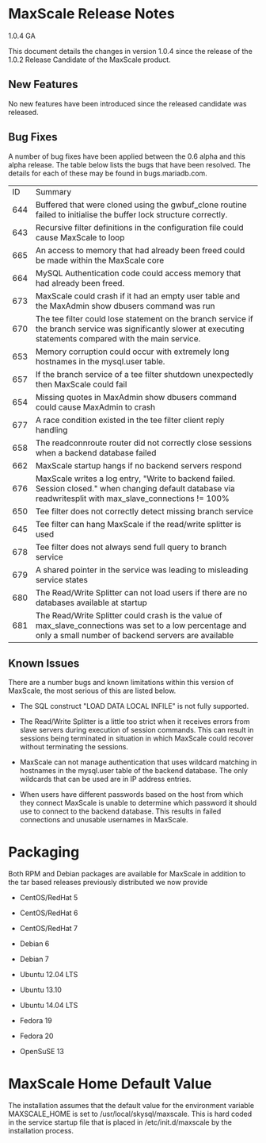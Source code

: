 # MaxScale Release Notes

1.0.4 GA

This document details the changes in version 1.0.4 since the release of the 1.0.2 Release Candidate of the MaxScale product.

## New Features

No new features have been introduced since the released candidate was released.

## Bug Fixes

A number of bug fixes have been applied between the 0.6 alpha and this alpha release. The table below lists the bugs that have been resolved. The details for each of these may be found in bugs.mariadb.com.

<table>
  <tr>
    <td>ID</td>
    <td>Summary</td>
  </tr>
  <tr>
    <td>644</td>
    <td>Buffered that were cloned using the gwbuf_clone routine failed to initialise the buffer lock structure correctly.</td>
  </tr>
  <tr>
    <td>643</td>
    <td>Recursive filter definitions in the configuration file could cause MaxScale to loop</td>
  </tr>
  <tr>
    <td>665</td>
    <td>An access to memory that had already been freed could be made within the MaxScale core</td>
  </tr>
  <tr>
    <td>664</td>
    <td>MySQL Authentication code could access memory that had already been freed.</td>
  </tr>
  <tr>
    <td>673</td>
    <td>MaxScale could crash if it had an empty user table and the MaxAdmin show dbusers command was run</td>
  </tr>
  <tr>
    <td>670</td>
    <td>The tee filter could lose statement on the branch service if the branch service was significantly slower at executing statements compared with the main service.</td>
  </tr>
  <tr>
    <td>653</td>
    <td>Memory corruption could occur with extremely long hostnames in the mysql.user table.</td>
  </tr>
  <tr>
    <td>657</td>
    <td>If the branch service of a tee filter shutdown unexpectedly then MaxScale could fail</td>
  </tr>
  <tr>
    <td>654</td>
    <td>Missing quotes in MaxAdmin show dbusers command could cause MaxAdmin to crash</td>
  </tr>
  <tr>
    <td>677</td>
    <td>A race condition existed in the tee filter client reply handling</td>
  </tr>
  <tr>
    <td>658</td>
    <td>The readconnroute router did not correctly close sessions when a backend database failed</td>
  </tr>
  <tr>
    <td>662</td>
    <td>MaxScale startup hangs if no backend servers respond</td>
  </tr>
  <tr>
    <td>676</td>
    <td>MaxScale writes a log entry, "Write to backend failed. Session closed." when changing default database via readwritesplit with max_slave_connections != 100%</td>
  </tr>
  <tr>
    <td>650</td>
    <td>Tee filter does not correctly detect missing branch service</td>
  </tr>
  <tr>
    <td>645</td>
    <td>Tee filter can hang MaxScale if the read/write splitter is used</td>
  </tr>
  <tr>
    <td>678</td>
    <td>Tee filter does not always send full query to branch service</td>
  </tr>
  <tr>
    <td>679</td>
    <td>A shared pointer in the service was leading to misleading service states</td>
  </tr>
  <tr>
    <td>680</td>
    <td>The Read/Write Splitter can not load users if there are no databases available at startup</td>
  </tr>
  <tr>
    <td>681</td>
    <td>The Read/Write Splitter could crash is the value of max_slave_connections was set to a low percentage and only a small number of backend servers are available</td>
  </tr>
</table>


## Known Issues

There are a number bugs and known limitations within this version of MaxScale, the most serious of this are listed below.

* The SQL construct "LOAD DATA LOCAL INFILE" is not fully supported.

* The Read/Write Splitter is a little too strict when it receives errors from slave servers during execution of session commands. This can result in sessions being terminated in situation in which MaxScale could recover without terminating the sessions.

* MaxScale can not manage authentication that uses wildcard matching in hostnames in the mysql.user table of the backend database. The only wildcards that can be used are in IP address entries.

* When users have different passwords based on the host from which they connect MaxScale is unable to determine which password it should use to connect to the backend database. This results in failed connections and unusable usernames in MaxScale.

# Packaging

Both RPM and Debian packages are available for MaxScale in addition to the tar based releases previously distributed we now provide

* CentOS/RedHat 5

* CentOS/RedHat 6

* CentOS/RedHat 7

* Debian 6

* Debian 7

* Ubuntu 12.04 LTS

* Ubuntu 13.10

* Ubuntu 14.04 LTS

* Fedora 19

* Fedora 20

* OpenSuSE 13

# MaxScale Home Default Value

The installation assumes that the default value for the environment variable MAXSCALE_HOME is set to /usr/local/skysql/maxscale. This is hard coded in the service startup file that is placed in /etc/init.d/maxscale by the installation process.

